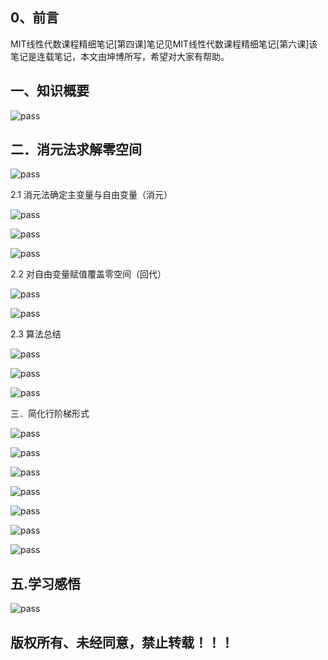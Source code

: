 ## 0、前言

MIT线性代数课程精细笔记[第四课]笔记见MIT线性代数课程精细笔记[第六课]该笔记是连载笔记，本文由坤博所写，希望对大家有帮助。

## 一、知识概要

![pass](images/lec07_fg01.jpg)

## 二．消元法求解零空间

![pass](images/lec07_fg02.jpg)

2.1 消元法确定主变量与自由变量（消元）

![pass](images/lec07_fg03.jpg)

![pass](images/lec07_fg04.jpg)

![pass](images/lec07_fg05.jpg)

2.2 对自由变量赋值覆盖零空间（回代）

![pass](images/lec07_fg06.jpg)

![pass](images/lec07_fg07.jpg)

2.3 算法总结

![pass](images/lec07_fg08.jpg)

![pass](images/lec07_fg09.jpg)

![pass](images/lec07_fg10.jpg)

三．简化行阶梯形式

![pass](images/lec07_fg11.jpg)

![pass](images/lec07_fg12.jpg)

![pass](images/lec07_fg13.jpg)

![pass](images/lec07_fg14.jpg)

![pass](images/lec07_fg15.jpg)

![pass](images/lec07_fg16.jpg)

![pass](images/lec07_fg17.jpg)

## 五.学习感悟

![pass](images/lec07_fg18.jpg)

## 版权所有、未经同意，禁止转载！！！

